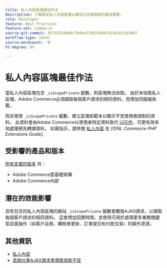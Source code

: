 ```yaml
---
title: 私人內容區塊最佳作法
description: 了解設定私人內容區塊以最佳化店面效能的最佳實務。
role: Developer
feature: Best Practices
feature-set: Commerce
source-git-commit: 85f9355d0e8c704be3760334b07414d3e15b3b97
workflow-type: tm+mt
source-wordcount: '0'
ht-degree: 0%

---
```


# 私人內容區塊最佳作法

當私人內容區塊包含 `_isScopePrivate` 變數，則區塊無法快取。 由於未快取私人區塊，Adobe Commerce必須擷取每個客戶請求的相同資料，而增加伺服器負載。

而非使用 `_isScopePrivate` 變數，建立區塊和範本以顯示不受使用者限制的資料。 此資料會由Adobe Commerce以使用者特定資料取代 [UI元件](https://glossary.magento.com/ui-component/)，可更有效率地處理預先轉譯資料。 如需指示，請參閱 [私人內容](https://developer.adobe.com/commerce/php/development/cache/page/private-content/) 在 _[!DNL Commerce PHP Extensions Guide]_.

## 受影響的產品和版本

[所有支援的版本](../../../release/versions.md) 共：

- Adobe Commerce雲基礎架構
- Adobe Commerce內部

## 潛在的效能影響

具有包含的私人內容區塊的網站 `_isScopePrivate` 變數會觸發AJAX請求，以擷取每個客戶請求的相同資料。 這會增加回應時間，並使用可用於處理更多業務關鍵型店面操作（如客戶註冊、購物車更新、訂單提交和付款交易）的額外資源。

## 其他資訊

- [私人內容](../../../performance/configuration.md#client-side-optimization-settings)
- [高吞吐量AJAX請求會導致效能不佳](https://experienceleague.adobe.com/docs/commerce-knowledge-base/kb/troubleshooting/miscellaneous/high-throughput-ajax-requests-cause-poor-performance.html)


